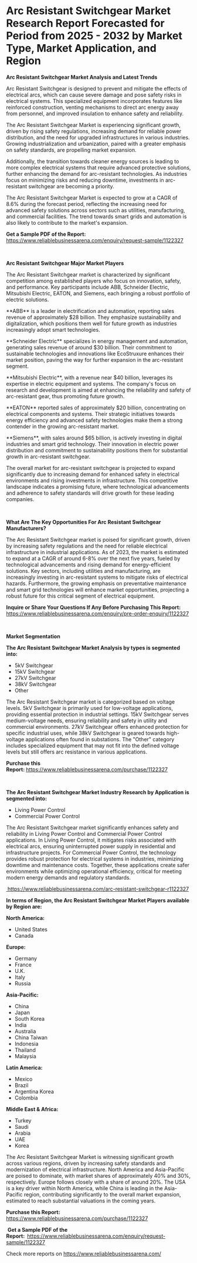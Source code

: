 <p><h1>Arc Resistant Switchgear Market Research Report Forecasted for Period from 2025 -  2032 by Market Type, Market Application, and Region</h1></p><p><strong>Arc Resistant Switchgear Market Analysis and Latest Trends</strong></p>
<p><p>Arc Resistant Switchgear is designed to prevent and mitigate the effects of electrical arcs, which can cause severe damage and pose safety risks in electrical systems. This specialized equipment incorporates features like reinforced construction, venting mechanisms to direct arc energy away from personnel, and improved insulation to enhance safety and reliability. </p><p>The Arc Resistant Switchgear Market is experiencing significant growth, driven by rising safety regulations, increasing demand for reliable power distribution, and the need for upgraded infrastructures in various industries. Growing industrialization and urbanization, paired with a greater emphasis on safety standards, are propelling market expansion. </p><p>Additionally, the transition towards cleaner energy sources is leading to more complex electrical systems that require advanced protective solutions, further enhancing the demand for arc-resistant technologies. As industries focus on minimizing risks and reducing downtime, investments in arc-resistant switchgear are becoming a priority. </p><p>The Arc Resistant Switchgear Market is expected to grow at a CAGR of 8.6% during the forecast period, reflecting the increasing need for advanced safety solutions across sectors such as utilities, manufacturing, and commercial facilities. The trend towards smart grids and automation is also likely to contribute to the market's expansion.</p></p>
<p><strong>Get a Sample PDF of the Report:&nbsp;</strong> <a href="https://www.reliablebusinessarena.com/enquiry/request-sample/1122327?utm_campaign=3577&utm_medium=2&utm_source=Github&utm_content=ia&utm_term=11042025&utm_id=arc-resistant-switchgear">https://www.reliablebusinessarena.com/enquiry/request-sample/1122327</a></p>
<p>&nbsp;</p>
<p><strong>Arc Resistant Switchgear Major Market Players</strong></p>
<p><p>The Arc Resistant Switchgear market is characterized by significant competition among established players who focus on innovation, safety, and performance. Key participants include ABB, Schneider Electric, Mitsubishi Electric, EATON, and Siemens, each bringing a robust portfolio of electric solutions.</p><p>**ABB** is a leader in electrification and automation, reporting sales revenue of approximately $28 billion. They emphasize sustainability and digitalization, which positions them well for future growth as industries increasingly adopt smart technologies.</p><p>**Schneider Electric** specializes in energy management and automation, generating sales revenue of around $30 billion. Their commitment to sustainable technologies and innovations like EcoStruxure enhances their market position, paving the way for further expansion in the arc-resistant segment.</p><p>**Mitsubishi Electric**, with a revenue near $40 billion, leverages its expertise in electric equipment and systems. The company's focus on research and development is aimed at enhancing the reliability and safety of arc-resistant gear, thus promoting future growth.</p><p>**EATON** reported sales of approximately $20 billion, concentrating on electrical components and systems. Their strategic initiatives towards energy efficiency and advanced safety technologies make them a strong contender in the growing arc-resistant market.</p><p>**Siemens**, with sales around $65 billion, is actively investing in digital industries and smart grid technology. Their innovation in electric power distribution and commitment to sustainability positions them for substantial growth in arc-resistant switchgear.</p><p>The overall market for arc-resistant switchgear is projected to expand significantly due to increasing demand for enhanced safety in electrical environments and rising investments in infrastructure. This competitive landscape indicates a promising future, where technological advancements and adherence to safety standards will drive growth for these leading companies.</p></p>
<p>&nbsp;</p>
<p><strong>What Are The Key Opportunities For Arc Resistant Switchgear Manufacturers?</strong></p>
<p><p>The Arc Resistant Switchgear market is poised for significant growth, driven by increasing safety regulations and the need for reliable electrical infrastructure in industrial applications. As of 2023, the market is estimated to expand at a CAGR of around 6-8% over the next five years, fueled by technological advancements and rising demand for energy-efficient solutions. Key sectors, including utilities and manufacturing, are increasingly investing in arc-resistant systems to mitigate risks of electrical hazards. Furthermore, the growing emphasis on preventative maintenance and smart grid technologies will enhance market opportunities, projecting a robust future for this critical segment of electrical equipment.</p></p>
<p><strong>Inquire or Share Your Questions If Any Before Purchasing This Report:</strong> <a href="https://www.reliablebusinessarena.com/enquiry/pre-order-enquiry/1122327?utm_campaign=3577&utm_medium=2&utm_source=Github&utm_content=ia&utm_term=11042025&utm_id=arc-resistant-switchgear">https://www.reliablebusinessarena.com/enquiry/pre-order-enquiry/1122327</a></p>
<p>&nbsp;</p>
<p><strong>Market Segmentation</strong></p>
<p><strong>The Arc Resistant Switchgear Market Analysis by types is segmented into:</strong></p>
<p><ul><li>5kV Switchgear</li><li>15kV Switchgear</li><li>27kV Switchgear</li><li>38kV Switchgear</li><li>Other</li></ul></p>
<p><p>The Arc Resistant Switchgear market is categorized based on voltage levels. 5kV Switchgear is primarily used for low-voltage applications, providing essential protection in industrial settings. 15kV Switchgear serves medium-voltage needs, ensuring reliability and safety in utility and commercial environments. 27kV Switchgear offers enhanced protection for specific industrial uses, while 38kV Switchgear is geared towards high-voltage applications often found in substations. The "Other" category includes specialized equipment that may not fit into the defined voltage levels but still offers arc resistance in various applications.</p></p>
<p><strong>Purchase this Report:&nbsp;</strong><a href="https://www.reliablebusinessarena.com/purchase/1122327?utm_campaign=3577&utm_medium=2&utm_source=Github&utm_content=ia&utm_term=11042025&utm_id=arc-resistant-switchgear">https://www.reliablebusinessarena.com/purchase/1122327</a></p>
<p>&nbsp;</p>
<p><strong>The Arc Resistant Switchgear Market Industry Research by Application is segmented into:</strong></p>
<p><ul><li>Living Power Control</li><li>Commercial Power Control</li></ul></p>
<p><p>The Arc Resistant Switchgear market significantly enhances safety and reliability in Living Power Control and Commercial Power Control applications. In Living Power Control, it mitigates risks associated with electrical arcs, ensuring uninterrupted power supply in residential and infrastructure projects. For Commercial Power Control, the technology provides robust protection for electrical systems in industries, minimizing downtime and maintenance costs. Together, these applications create safer environments while optimizing operational efficiency, critical for meeting modern energy demands and regulatory standards.</p></p>
<p><a href="https://www.reliablebusinessarena.com/arc-resistant-switchgear-r1122327?utm_campaign=3577&utm_medium=2&utm_source=Github&utm_content=ia&utm_term=11042025&utm_id=arc-resistant-switchgear">&nbsp;https://www.reliablebusinessarena.com/arc-resistant-switchgear-r1122327</a></p>
<p><strong>In terms of Region, the Arc Resistant Switchgear Market Players available by Region are:</strong></p>
<p>
    <p> <strong> North America: </strong>
        <ul>
            <li>United States</li>
            <li>Canada</li>
        </ul>
        </p> 
    <p> <strong> Europe: </strong>
        <ul>
            <li>Germany</li>
            <li>France</li>
            <li>U.K.</li>
            <li>Italy</li>
            <li>Russia</li>
        </ul>
        </p> 
    <p> <strong> Asia-Pacific: </strong>
        <ul>
            <li>China</li>
            <li>Japan</li>
            <li>South Korea</li>
            <li>India</li>
            <li>Australia</li>
            <li>China Taiwan</li>
            <li>Indonesia</li>
            <li>Thailand</li>
            <li>Malaysia</li>
        </ul>
        </p> 
    <p> <strong> Latin America: </strong>
        <ul>
            <li>Mexico</li>
            <li>Brazil</li>
            <li>Argentina Korea</li>
            <li>Colombia</li>
        </ul>
        </p> 
    <p> <strong> Middle East & Africa: </strong>
        <ul>
            <li>Turkey</li>
            <li>Saudi</li>
            <li>Arabia</li>
            <li>UAE</li>
            <li>Korea</li>
        </ul>
    </p>
    </p>
<p><p>The Arc Resistant Switchgear Market is witnessing significant growth across various regions, driven by increasing safety standards and modernization of electrical infrastructure. North America and Asia-Pacific are poised to dominate, with market shares of approximately 40% and 30%, respectively. Europe follows closely with a share of around 20%. The USA is a key driver within North America, while China is leading in the Asia-Pacific region, contributing significantly to the overall market expansion, estimated to reach substantial valuations in the coming years.</p></p>
<p><strong>Purchase this Report: </strong><a href="https://www.reliablebusinessarena.com/purchase/1122327?utm_campaign=3577&utm_medium=2&utm_source=Github&utm_content=ia&utm_term=11042025&utm_id=arc-resistant-switchgear">https://www.reliablebusinessarena.com/purchase/1122327</a></p>
<p>&nbsp;<strong>Get a Sample PDF of the Report:&nbsp;&nbsp;</strong><a href="https://www.reliablebusinessarena.com/enquiry/request-sample/1122327?utm_campaign=3577&utm_medium=2&utm_source=Github&utm_content=ia&utm_term=11042025&utm_id=arc-resistant-switchgear">https://www.reliablebusinessarena.com/enquiry/request-sample/1122327</a></p>
<p><strong></strong></p>
<p>Check more reports on <a href="https://www.reliablebusinessarena.com/?utm_campaign=3577&utm_medium=2&utm_source=Github&utm_content=ia&utm_term=11042025&utm_id=arc-resistant-switchgear">https://www.reliablebusinessarena.com/</a></p>